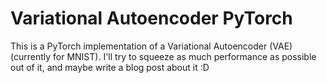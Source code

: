 # Variational Autoencoder PyTorch 

This is a PyTorch implementation of a Variational Autoencoder (VAE) (currently for MNIST). I'll try to squeeze as much performance as possible out of it, and maybe write a blog post about it :D